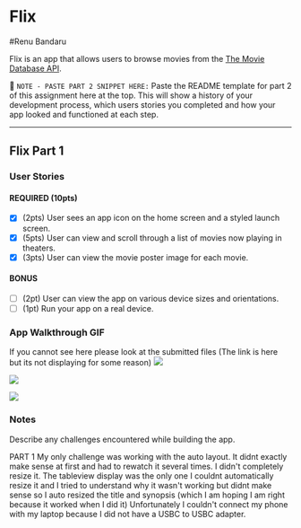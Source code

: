 # Flix
#Renu Bandaru

Flix is an app that allows users to browse movies from the [The Movie Database API](http://docs.themoviedb.apiary.io/#).

📝 `NOTE - PASTE PART 2 SNIPPET HERE:` Paste the README template for part 2 of this assignment here at the top. This will show a history of your development process, which users stories you completed and how your app looked and functioned at each step.

---

## Flix Part 1

### User Stories
#### REQUIRED (10pts)
- [x] (2pts) User sees an app icon on the home screen and a styled launch screen.
- [x] (5pts) User can view and scroll through a list of movies now playing in theaters.
- [x] (3pts) User can view the movie poster image for each movie.

#### BONUS
- [ ] (2pt) User can view the app on various device sizes and orientations. 
- [ ] (1pt) Run your app on a real device.

### App Walkthrough GIF
If you cannot see here please look at the submitted files (The link is here but its not displaying for some reason)
![](https://i.imgur.com/saQsM2j.gif) 

![](https://i.imgur.com/saQsM2j.gif)

![](https://i.imgur.com/saQsM2j.gif)



### Notes
Describe any challenges encountered while building the app.

PART 1
My only challenge was working with the auto layout. It didnt exactly make sense at first and had to rewatch it several times. I didn't completely 
resize it. The tableview display was the only one I couldnt automatically resize it and I tried to understand why it wasn't working but didnt make sense so I 
auto resized the title and synopsis (which I am hoping I am right because it worked when I did it)
Unfortunately I couldn't connect my phone with my laptop because I did not have a USBC to USBC adapter.
